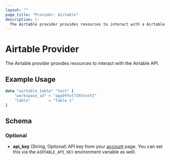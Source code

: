 ```yaml
---
layout: ""
page_title: "Provider: Airtable"
description: |-
  The Airtable provider provides resources to interact with a Airtable API.
---
```


# Airtable Provider

The Airtable provider provides resources to interact with the Airtable API.

## Example Usage

```terraform
data "airtable_table" "test" {
	"workspace_id" = "appOYVvt71h5txnFZ"
	"table"        = "Table 1"
}
```

## Schema

### Optional

- **api_key** (String, Optional) API key from your [account](https://airtable.com/account) page. You can set this via the `AIRTABLE_API_KEY` environment variable as well.
